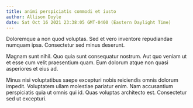 ```yaml
---
title: animi perspiciatis commodi et iusto
author: Allison Doyle
date: Sat Oct 16 2021 23:38:05 GMT-0400 (Eastern Daylight Time)
---
```

Doloremque a non quod voluptas. Sed et vero inventore repudiandae numquam ipsa. Consectetur sed minus deserunt.

 Magnam sunt nihil. Quo quia sunt consequatur nostrum. Aut quo veniam ut et esse cum velit praesentium quam. Eum dolorum atque non quasi asperiores et eius ad.

 Minus nisi voluptatibus saepe excepturi nobis reiciendis omnis dolorum impedit. Voluptatem ullam molestiae pariatur enim. Nam accusantium perspiciatis quia ut omnis qui id. Quas voluptas architecto est. Consectetur sed ut excepturi.
